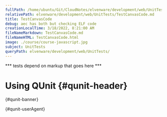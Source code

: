 ```yaml
---
fullPath: /home/ubuntu/Git/CloudNotes/elvenware/development/web/UnitTests/TestCanvasCode.md
relativePath: elvenware/development/web/UnitTests/TestCanvasCode.md
title: TestCanvasCode
debug: aec has both but checking ELF code
creationLocalTime: 3/18/2022, 8:21:00 AM
fileNameMarkdown: TestCanvasCode.md
fileNameHTML: TestCanvasCode.html
image: ./course/course-javascript.jpg
subject: UnitTests
queryPath: elvenware/development/web/UnitTests/
---
```


<!-- toc -->
<!-- tocstop -->

\*\*\* tests depend on markup that goes here \*\*\*

Using QUnit {#qunit-header}
===========

 {#qunit-banner}

 {#qunit-userAgent}


